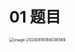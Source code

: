 # 01 题目

<img src="https://cvp.oss-cn-shanghai.aliyuncs.com/202408181840616.png" alt="image-20240818184036569" style="zoom:50%;" />